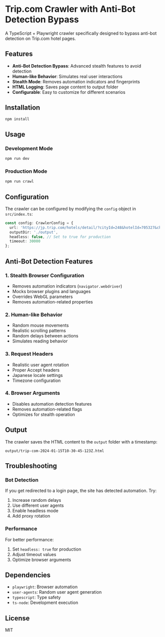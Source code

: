 # Trip.com Crawler with Anti-Bot Detection Bypass

A TypeScript + Playwright crawler specifically designed to bypass anti-bot detection on Trip.com hotel pages.

## Features

- **Anti-Bot Detection Bypass**: Advanced stealth features to avoid detection
- **Human-like Behavior**: Simulates real user interactions
- **Stealth Mode**: Removes automation indicators and fingerprints
- **HTML Logging**: Saves page content to output folder
- **Configurable**: Easy to customize for different scenarios

## Installation

```bash
npm install
```

## Usage

### Development Mode
```bash
npm run dev
```

### Production Mode
```bash
npm run crawl
```

## Configuration

The crawler can be configured by modifying the `config` object in `src/index.ts`:

```typescript
const config: CrawlerConfig = {
  url: 'https://jp.trip.com/hotels/detail/?cityId=248&hotelId=705327&checkIn=2025-10-03&checkOut=2025-10-04&crn=1&adult=1&children=0',
  outputDir: './output',
  headless: false, // Set to true for production
  timeout: 30000
};
```

## Anti-Bot Detection Features

### 1. Stealth Browser Configuration
- Removes automation indicators (`navigator.webdriver`)
- Mocks browser plugins and languages
- Overrides WebGL parameters
- Removes automation-related properties

### 2. Human-like Behavior
- Random mouse movements
- Realistic scrolling patterns
- Random delays between actions
- Simulates reading behavior

### 3. Request Headers
- Realistic user agent rotation
- Proper Accept headers
- Japanese locale settings
- Timezone configuration

### 4. Browser Arguments
- Disables automation detection features
- Removes automation-related flags
- Optimizes for stealth operation

## Output

The crawler saves the HTML content to the `output` folder with a timestamp:
```
output/trip-com-2024-01-15T10-30-45-123Z.html
```

## Troubleshooting

### Bot Detection
If you get redirected to a login page, the site has detected automation. Try:
1. Increase random delays
2. Use different user agents
3. Enable headless mode
4. Add proxy rotation

### Performance
For better performance:
1. Set `headless: true` for production
2. Adjust timeout values
3. Optimize browser arguments

## Dependencies

- `playwright`: Browser automation
- `user-agents`: Random user agent generation
- `typescript`: Type safety
- `ts-node`: Development execution

## License

MIT
